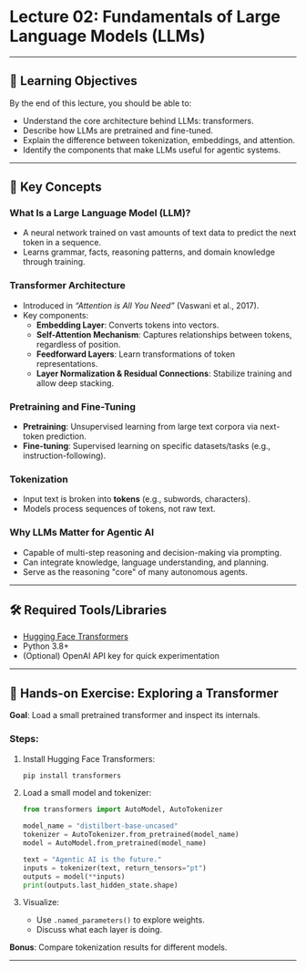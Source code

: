 # Lecture 02: Fundamentals of Large Language Models (LLMs)

---

## 🎯 Learning Objectives

By the end of this lecture, you should be able to:

- Understand the core architecture behind LLMs: transformers.
- Describe how LLMs are pretrained and fine-tuned.
- Explain the difference between tokenization, embeddings, and attention.
- Identify the components that make LLMs useful for agentic systems.

---

## 🧩 Key Concepts

### What Is a Large Language Model (LLM)?
- A neural network trained on vast amounts of text data to predict the next token in a sequence.
- Learns grammar, facts, reasoning patterns, and domain knowledge through training.

### Transformer Architecture
- Introduced in *“Attention is All You Need”* (Vaswani et al., 2017).
- Key components:
  - **Embedding Layer**: Converts tokens into vectors.
  - **Self-Attention Mechanism**: Captures relationships between tokens, regardless of position.
  - **Feedforward Layers**: Learn transformations of token representations.
  - **Layer Normalization & Residual Connections**: Stabilize training and allow deep stacking.

### Pretraining and Fine-Tuning
- **Pretraining**: Unsupervised learning from large text corpora via next-token prediction.
- **Fine-tuning**: Supervised learning on specific datasets/tasks (e.g., instruction-following).

### Tokenization
- Input text is broken into **tokens** (e.g., subwords, characters).
- Models process sequences of tokens, not raw text.

### Why LLMs Matter for Agentic AI
- Capable of multi-step reasoning and decision-making via prompting.
- Can integrate knowledge, language understanding, and planning.
- Serve as the reasoning "core" of many autonomous agents.

---

## 🛠 Required Tools/Libraries

- [Hugging Face Transformers](https://huggingface.co/transformers/)
- Python 3.8+
- (Optional) OpenAI API key for quick experimentation

---

## 🔬 Hands-on Exercise: Exploring a Transformer

**Goal**: Load a small pretrained transformer and inspect its internals.

### Steps:
1. Install Hugging Face Transformers:
    ```bash
    pip install transformers
    ```

2. Load a small model and tokenizer:
    ```python
    from transformers import AutoModel, AutoTokenizer

    model_name = "distilbert-base-uncased"
    tokenizer = AutoTokenizer.from_pretrained(model_name)
    model = AutoModel.from_pretrained(model_name)

    text = "Agentic AI is the future."
    inputs = tokenizer(text, return_tensors="pt")
    outputs = model(**inputs)
    print(outputs.last_hidden_state.shape)
    ```

3. Visualize:
    - Use `.named_parameters()` to explore weights.
    - Discuss what each layer is doing.

**Bonus**: Compare tokenization results for different models.

---

